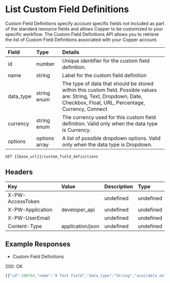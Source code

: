 # List Custom Field Definitions

Custom Field Definitions specify account specific fields not included as part of the standard resource fields and allows Copper to be customized to your specific workflow. The Custom Field Definitions API allows you to retrieve the list of Custom Field Definitions associated with your Copper account.

| Field | Type | Details |
| :--- | :--- | :--- |
| id | number | Unique identifier for the custom field definition. |
| name | string | Label for the custom field definition |
| data\_type | string enum | The type of data that should be stored within this custom field. Possible values are: String, Text, Dropdown, Date, Checkbox, Float, URL, Percentage, Currency, Connect |
| currency | string enum | The currency used for this custom field definition. Valid only when the data type is Currency. |
| options | options array | A list of possible dropdown options. Valid only when the data type is Dropdown. |

`GET {{base_url}}/custom_field_definitions`

## Headers

| Key | Value | Description | Type |
| :--- | :--- | :--- | :--- |
| X-PW-AccessToken |  | undefined | undefined |
| X-PW-Application | developer\_api | undefined | undefined |
| X-PW-UserEmail |  | undefined | undefined |
| Content-Type | application/json | undefined | undefined |

## Example Responses

* Custom Field Definitions

200: OK

```javascript
[{"id":100764,"name":"A Text Field","data_type":"String","available_on":["company","opportunity","lead","person"]},{"id":103481,"name":"A Text Area Field","data_type":"Text","available_on":["lead","company","opportunity","person"]},{"id":126240,"name":"Color option","data_type":"Dropdown","available_on":["opportunity","project"],"options":[{"id":167776,"name":"Yellow","rank":4},{"id":167775,"name":"Orange","rank":3},{"id":167774,"name":"Blue","rank":2},{"id":167773,"name":"Green","rank":1},{"id":167772,"name":"Red","rank":0}]}]
```

